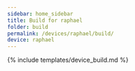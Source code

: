 ```yaml
---
sidebar: home_sidebar
title: Build for raphael
folder: build
permalink: /devices/raphael/build/
device: raphael
---
```

{% include templates/device_build.md %}
